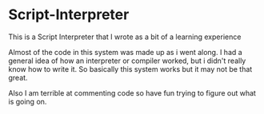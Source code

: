 # Script-Interpreter
This is a Script Interpreter that I wrote as a bit of a learning experience

Almost of the code in this system was made up as i went along. I had a general idea of how an interpreter or compiler worked, but i didn't really know how to write it. So basically this system works but it may not be that great.

Also I am terrible at commenting code so have fun trying to figure out what is going on.
